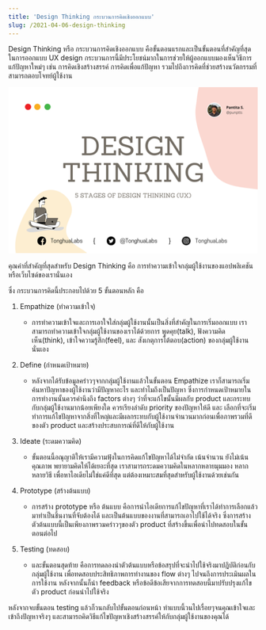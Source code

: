 ```yaml
---
title: 'Design Thinking กระบวนการคิดเชิงออกแบบ'
slug: /2021-04-06-design-thinking
---
```


Design Thinking หรือ กระบวนการคิดเชิงออกแบบ คือขั้นตอนแรกและเป็นขั้นตอนที่สำคัญที่สุดในการออกแบบ UX design กระบวนการนี้มีประโยชน์มากในการช่วยให้ผู้ออกแบบมองเห็นวิธีการแก้ปัญหาใหม่ๆ เช่น การคิดเชิงสร้างสรรค์ การคิดเพื่อแก้ปัญหา รวมไปถึงการคิดที่ช่วยสร้างนวัตกรรมที่สามารถตอบโจทย์ผู้ใช้งาน

![design thinking](/img/media-lab/design-thinking.png)

คุณค่าที่สำคัญที่สุดสำหรับ Design Thinking คือ การทำความเข้าใจกลุ่มผู้ใช้งานของแอปพลิเคชันหรือเว็บไซด์ของเรานั่นเอง

ซึ่ง กระบวนการคิดนี้ประกอบไปด้วย 5 ขั้นตอนหลัก คือ

1. Empathize (ทำความเข้าใจ)

   - การทำความเข้าใจและการเอาใจใส่กลุ่มผู้ใช้งานนั้นเป็นสิ่งที่สำคัญในการเริ่มออกแบบ เราสามารถทำความเข้าใจกลุ่มผู้ใช้งานของเราได้ด้วยการ พูดคุย(talk), ฟังความคิดเห็น(think), เข้าใจความรู้สึก(feel), และ สังเกตุการโต้ตอบ(action) ของกลุ่มผู้ใช้งานนั่นเอง

2. Define (กำหนดเป้าหมาย)

   - หลังจากได้รับข้อมูลคร่าวๆจากกลุ่มผู้ใช้งานแล้วในขั้นตอน Empathize เราก็สามารถเริ่มค้นหาปัญหาของผู้ใช้งานว่ามีปัญหาอะไร และทำไมถึงเป็นปัญหา ซึ่งการกำหนดเป้าหมายในการทำงานนั้นควรคำนึงถึง factors ต่างๆ ว่าที่จะแก้ไขนั้นมีผลกับ product และกระทบกับกลุ่มผู้ใช้งานมากน้อยเพียงใด ควรเรียงลำดับ priority ของปัญหาให้ดี และ เลือกที่จะเริ่มทำการแก้ไขปัญหาจากสิ่งที่ใหญ่และมีผลกระทบกับผู้ใช้งานจำนวนมากก่อนเพื่อภาพรวมที่ดีของตัว product และสร้างประสบการณ์ที่ดีให้กับผู้ใช้งาน

3. Ideate (ระดมความคิด)

   - ขั้นตอนนี้อณุญาติให้เรามีความฟุ้งในการคิดแก้ไขปัญหาได้ไม่จำกัด เน้นจำนวน ยังไม่เน้นคุณภาพ พยายามคิดให้ได้เยอะที่สุด เราสามารถระดมความคิดในหลากหลายมุมมอง หลากหลายวิธี เพื่อหาไอเดียไม่ใช่แค่ดีที่สุด แต่ต้องเหมาะสมที่สุดสำหรับผู้ใช้งานด้วยเช่นกัน

4. Prototype (สร้างต้นแบบ)

   - การสร้าง prototype หรือ ต้นแบบ คือการนำไอเดียการแก้ไขปัญหาที่เราได้ทำการเลือกแล้ว มาทำเป็นชิ้นงานที่จับต้องได้ และเป็นต้นแบบของงานที่สามารถเอาไปใช้ได้จริง ซึ่งการสร้างตัวต้นแบบนี้เป็นเพียงภาพรวมคร่าวๆของตัว product ที่สร้างขึ้นเพื่อนำไปทดสอบในขั้นตอนต่อไป

5. Testing (ทดสอบ)

   - และขั้นตอนสุดท้าย คือการทดลองนำตัวต้นแบบหรือข้อสรุปที่จะนำไปใช้จริงมาปฎิบัติก่อนกับกลุ่มผู้ใช้งาน เพื่อทดสอบประสิทธิภาพการทำงานของ flow ต่างๆ ไปจนถึงการประเมินผลในการใช้งาน หลังจากนั้นก็นำ feedback หรือข้อดีข้อเสียจากการทดสอบนี้มาปรับปรุงแก้ไขตัว product ก่อนนำไปใช้จริง

หลังจากจบขั้นตอน testing แล้วก็วนกลับไปขั้นตอนก่อนหน้า ทำแบบนี้วนไปเรื่อยๆจนคุณเข้าใจและเข้าถึงปัญหาจริงๆ และสามารถคิดวิธีแก้ไขปัญหาเชิงสร้างสรรค์ให้กับกลุ่มผู้ใช้งานของคุณได้
